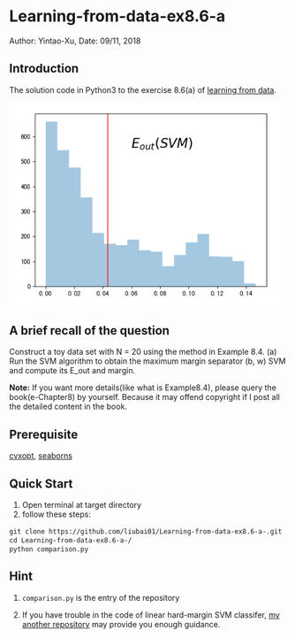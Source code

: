 # Learning-from-data-ex8.6-a
Author: Yintao-Xu, Date: 09/11, 2018

## Introduction

The solution code in Python3 to the exercise 8.6(a) of [learning from data](http://amlbook.com/).  

![](https://github.com/liubai01/Learning-from-data-ex8.6-a-/blob/master/Imgs/screenshot_86.png)

## A brief recall of the question

Construct a toy data set with N = 20 using the method in Example 8.4.
(a) Run the SVM algorithm to obtain the maximum margin separator (b, w) SVM and compute its E_out and margin.

**Note:** If you want more details(like what is Example8.4), please query the book(e-Chapter8) by yourself. Because it may offend copyright if I post all the detailed content in the book.

## Prerequisite

[cvxopt](http://cvxopt.org/), [seaborns](http://seaborn.pydata.org/)

## Quick Start

1. Open terminal at target directory
2. follow these steps:

```shell
git clone https://github.com/liubai01/Learning-from-data-ex8.6-a-.git
cd Learning-from-data-ex8.6-a-/
python comparison.py 
```

## Hint

1. `comparison.py` is the entry of the repository

2. If you have trouble in the code of linear hard-margin SVM classifer, [my another repository](https://github.com/liubai01/hard-margin-SVM-tutorial-by-cvxopt) may provide you enough guidance.